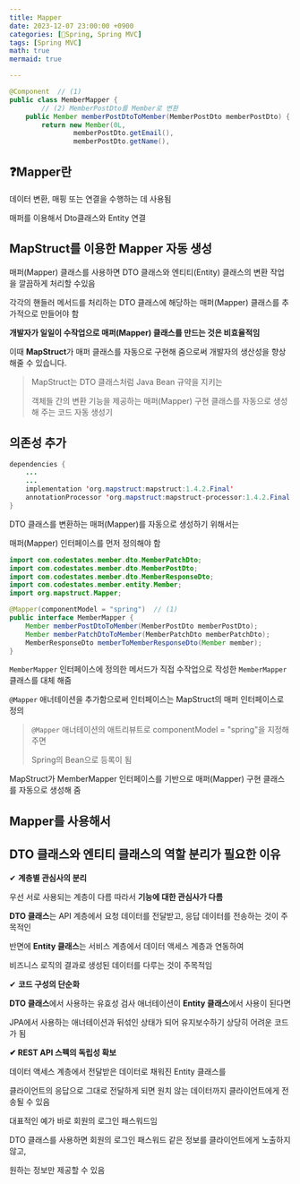 ```yaml
---
title: Mapper
date: 2023-12-07 23:00:00 +0900
categories: [🌼Spring, Spring MVC]
tags: [Spring MVC]
math: true
mermaid: true

---
```


```java
@Component  // (1)
public class MemberMapper {
		// (2) MemberPostDto를 Member로 변환
    public Member memberPostDtoToMember(MemberPostDto memberPostDto) {
        return new Member(0L,
                memberPostDto.getEmail(),
                memberPostDto.getName(),

```

## ❓Mapper란

데이터 변환, 매핑 또는 연결을 수행하는 데 사용됨

매퍼를 이용해서 Dto클래스와 Entity 연결

## **MapStruct를 이용한 Mapper 자동 생성**

매퍼(Mapper) 클래스를 사용하면 DTO 클래스와 엔티티(Entity) 클래스의 변환 작업을 깔끔하게 처리할 수있음

각각의 핸들러 메서드를 처리하는 DTO 클래스에 해당하는 매퍼(Mapper) 클래스를 추가적으로 만들어야 함

**개발자가 일일이 수작업으로 매퍼(Mapper) 클래스를 만드는 것은 비효율적임**

이때 **MapStruct**가 매퍼 클래스를 자동으로 구현해 줌으로써 개발자의 생산성을 향상해줄 수 있습니다.

> MapStruct는 DTO 클래스처럼 Java Bean 규약을 지키는
> 
> 
> 객체들 간의 변환 기능을 제공하는 매퍼(Mapper) 구현 클래스를 자동으로 생성해 주는 코드 자동 생성기
> 

## 의존성 추가

```java
dependencies {
	...
	...
	implementation 'org.mapstruct:mapstruct:1.4.2.Final'
	annotationProcessor 'org.mapstruct:mapstruct-processor:1.4.2.Final'
}
```

DTO 클래스를 변환하는 매퍼(Mapper)를 자동으로 생성하기 위해서는 

매퍼(Mapper) 인터페이스를 먼저 정의해야 함

```java
import com.codestates.member.dto.MemberPatchDto;
import com.codestates.member.dto.MemberPostDto;
import com.codestates.member.dto.MemberResponseDto;
import com.codestates.member.entity.Member;
import org.mapstruct.Mapper;

@Mapper(componentModel = "spring")  // (1)
public interface MemberMapper {
    Member memberPostDtoToMember(MemberPostDto memberPostDto);
    Member memberPatchDtoToMember(MemberPatchDto memberPatchDto);
    MemberResponseDto memberToMemberResponseDto(Member member);
}
```

`MemberMapper` 인터페이스에 정의한 메서드가 직접 수작업으로 작성한 `MemberMapper` 클래스를 대체 해줌

`@Mapper` 애너테이션을 추가함으로써 인터페이스는 MapStruct의 매퍼 인터페이스로 정의

> `@Mapper` 애너테이션의 애트리뷰트로 componentModel = "spring"을 지정해 주면
> 
> 
> Spring의 Bean으로 등록이 됨
> 

 MapStruct가  MemberMapper 인터페이스를 기반으로 매퍼(Mapper) 구현 클래스를 자동으로 생성해 줌

## Mapper를 사용해서

## **DTO 클래스와 엔티티 클래스의 역할 분리가 필요한 이유**

✔ **계층별 관심사의 분리**

우선 서로 사용되는 계층이 다름 따라서 **기능에 대한 관심사가 다름**

**DTO 클래스**는 API 계층에서 요청 데이터를 전달받고, 응답 데이터를 전송하는 것이 주 목적인 

반면에 **Entity 클래스**는 서비스 계층에서 데이터 액세스 계층과 연동하여 

비즈니스 로직의 결과로 생성된 데이터를 다루는 것이 주목적임

✔ **코드 구성의 단순화**

**DTO 클래스**에서 사용하는 유효성 검사 애너테이션이 **Entity 클래스**에서 사용이 된다면 

JPA에서 사용하는 애너테이션과 뒤섞인 상태가 되어 유지보수하기 상당히 어려운 코드가 됨

**✔ REST API 스펙의 독립성 확보**

데이터 액세스 계층에서 전달받은 데이터로 채워진 Entity 클래스를 

클라이언트의 응답으로 그대로 전달하게 되면 원치 않는 데이터까지 클라이언트에게 전송될 수 있음

대표적인 예가 바로 회원의 로그인 패스워드임

DTO 클래스를 사용하면 회원의 로그인 패스워드 같은 정보를 클라이언트에게 노출하지 않고, 

원하는 정보만 제공할 수 있음
